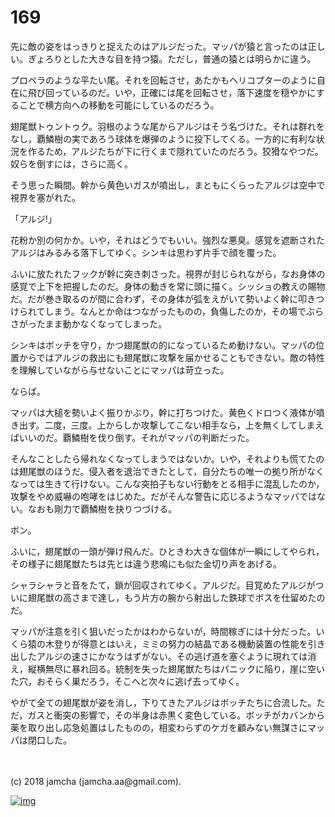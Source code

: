 # 169

先に敵の姿をはっきりと捉えたのはアルジだった。マッパが猿と言ったのは正しい。ぎょろりとした大きな目を持つ猿。ただし，普通の猿とは明らかに違う。  

プロペラのような平たい尾。それを回転させ，あたかもヘリコプターのように自在に飛び回っているのだ。いや，正確には尾を回転させ，落下速度を穏やかにすることで横方向への移動を可能にしているのだろう。  

翅尾獣トゥントゥク。羽根のような尾からアルジはそう名づけた。それは群れをなし，覇鱗樹の実であろう球体を爆弾のように投下してくる。一方的に有利な状況を作るため，アルジたちが下に行くまで隠れていたのだろう。狡猾なやつだ。奴らを倒すには，さらに高く。  

そう思った瞬間。幹から黄色いガスが噴出し，まともにくらったアルジは空中で視界を塞がれた。  

「アルジ!」  

花粉か別の何かか。いや，それはどうでもいい。強烈な悪臭。感覚を遮断されたアルジはみるみる落下してゆく。シンキは思わず片手で顔を覆った。  

ふいに放たれたフックが幹に突き刺さった。視界が封じられながら，なお身体の感覚で上下を把握したのだ。身体の動きを常に頭に描く。シッショの教えの賜物だ。だが巻き取るのが間に合わず，その身体が弧をえがいて勢いよく幹に叩きつけられてしまう。なんとか命はつながったものの，負傷したのか，その場でぶらさがったまま動かなくなってしまった。  

シンキはボッチを守り，かつ翅尾獣の的になっているため動けない。マッパの位置からではアルジの救出にも翅尾獣に攻撃を届かせることもできない。敵の特性を理解していながら与せないことにマッパは苛立った。  

ならば。  

マッパは大槌を勢いよく振りかぶり，幹に打ちつけた。黄色くドロつく液体が噴き出す。二度，三度。上からしか攻撃してこない相手なら，上を無くしてしまえばいいのだ。覇鱗樹を伐り倒す。それがマッパの判断だった。  

そんなことしたら帰れなくなってしまうではないか。いや，それよりも慌てたのは翅尾獣のほうだ。侵入者を退治できたとして，自分たちの唯一の拠り所がなくなっては生きて行けない。こんな突拍子もない行動をとる相手に混乱したのか，攻撃をやめ威嚇の咆哮をはじめた。だがそんな警告に応じるようなマッパではない。なおも剛力で覇鱗樹を抉りつづける。  

ボン。  

ふいに，翅尾獣の一頭が弾け飛んだ。ひときわ大きな個体が一瞬にしてやられ，その様子に翅尾獣たちは先とは違う悲鳴にも似た金切り声をあげる。  

シャラシャラと音をたて，鎖が回収されてゆく。アルジだ。目覚めたアルジがついに翅尾獣の高さまで達し，もう片方の腕から射出した鉄球でボスを仕留めたのだ。  

マッパが注意を引く狙いだったかはわからないが，時間稼ぎには十分だった。いくら猿の木登りが得意とはいえ，ミミの努力の結晶である機動装置の性能を引き出したアルジの速さにかなうはずがない。その逃げ道を塞ぐように現れては消え，縦横無尽に暴れ回る。統制を失った翅尾獣たちはパニックに陥り，崖に空いた穴，おそらく巣だろう，そこへと次々に逃げ去ってゆく。  

やがて全ての翅尾獣が姿を消し，下りてきたアルジはボッチたちに合流した。ただ，ガスと衝突の影響で，その半身は赤黒く変色している。ボッチがカバンから薬を取り出し応急処置はしたものの，相変わらずのケガを顧みない無謀さにマッパは閉口した。  

<br>  
<br>  
(c) 2018 jamcha (jamcha.aa@gmail.com).  

[![img](http://i.creativecommons.org/l/by-nc-sa/4.0/88x31.png)](http://creativecommons.org/licenses/by-nc-sa/4.0/deed)
